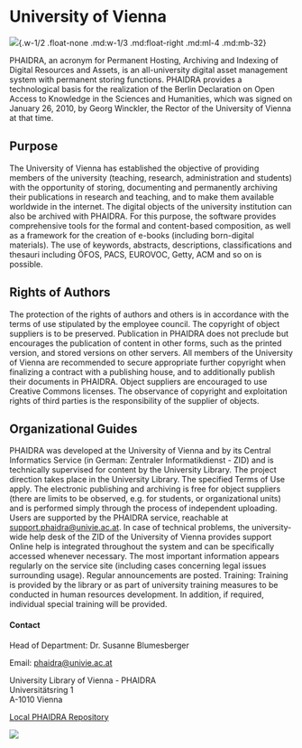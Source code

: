 # University of Vienna

![](/assets/external/img/logos/uni-vienna-blue.svg){.w-1/2 .float-none .md:w-1/3 .md:float-right .md:ml-4 .md:mb-32}

PHAIDRA, an acronym for Permanent Hosting, Archiving and Indexing of Digital Resources and Assets, is an all-university digital asset management system with permanent storing functions. PHAIDRA provides a technological basis for the realization of the Berlin Declaration on Open Access to Knowledge in the Sciences and Humanities, which was signed on January 26, 2010, by Georg Winckler, the Rector of the University of Vienna at that time.

## Purpose
The University of Vienna has established the objective of providing members of the university (teaching, research, administration and students) with the opportunity of storing, documenting and permanently archiving their publications in research and teaching, and to make them available worldwide in the internet. The digital objects of the university institution can also be archived with PHAIDRA. For this purpose, the software provides comprehensive tools for the formal and content-based composition, as well as a framework for the creation of e-books (including born-digital materials). The use of keywords, abstracts, descriptions, classifications and thesauri including ÖFOS, PACS, EUROVOC, Getty, ACM and so on is possible.

## Rights of Authors
The protection of the rights of authors and others is in accordance with the terms of use stipulated by the employee council. The copyright of object suppliers is to be preserved. Publication in PHAIDRA does not preclude but encourages the publication of content in other forms, such as the printed version, and stored versions on other servers. All members of the University of Vienna are recommended to secure appropriate further copyright when finalizing a contract with a publishing house, and to additionally publish their documents in PHAIDRA. Object suppliers are encouraged to use Creative Commons licenses. The observance of copyright and exploitation rights of third parties is the responsibility of the supplier of objects.

## Organizational Guides
PHAIDRA was developed at the University of Vienna and by its Central Informatics Service (in German: Zentraler Informatikdienst - ZID) and is technically supervised for content by the University Library. The project direction takes place in the University Library. The specified Terms of Use apply. The electronic publishing and archiving is free for object suppliers (there are limits to be observed, e.g. for students, or organizational units) and is performed simply through the process of independent uploading. Users are supported by the PHAIDRA service, reachable at support.phaidra@univie.ac.at. In case of technical problems, the university-wide help desk of the ZID of the University of Vienna provides support Online help is integrated throughout the system and can be specifically accessed whenever necessary. The most important information appears regularly on the service site (including cases concerning legal issues surrounding usage). Regular announcements are posted. Training: Training is provided by the library or as part of university training measures to be conducted in human resources development. In addition, if required, individual special training will be provided.

#### Contact

Head of Department: Dr. Susanne Blumesberger

Email: <phaidra@univie.ac.at>

University Library of Vienna - PHAIDRA  
Universitätsring 1  
A-1010 Vienna  

[Local PHAIDRA Repository](https://phaidra.univie.ac.at/) 

![](/assets/external/img/banners/uni-wien-arkadenhof.jpeg)
